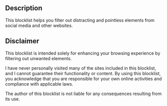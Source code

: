 ## Description

This blocklist helps you filter out distracting and pointless elements from social media and other websites.

## Disclaimer

This blocklist is intended solely for enhancing your browsing experience by filtering out unwanted elements.

I have never personally visited many of the sites included in this blocklist, and I cannot guarantee their functionality or content. By using this blocklist, you acknowledge that you are responsible for your own online activities and compliance with applicable laws. 

The author of this blocklist is not liable for any consequences resulting from its use.
